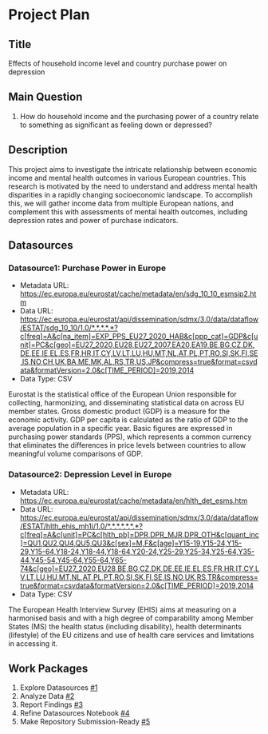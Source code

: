 # Project Plan

## Title
<!-- Give your project a short title. -->
Effects of household income level and country purchase power on depression 

## Main Question

<!-- Think about one main question you want to answer based on the data. -->
1. How do household income and the purchasing power of a country relate to something as significant as feeling down or depressed? 

## Description

<!-- Describe your data science project in max. 200 words. Consider writing about why and how you attempt it. -->
This project aims to investigate the intricate relationship between economic income and mental health outcomes in various European countries. This research is motivated by the need to understand and address mental health disparities in a rapidly changing socioeconomic landscape. 
To accomplish this, we will gather income data from multiple European nations, and complement this with assessments of mental health outcomes, including depression rates and power of purchase indicators. 
## Datasources

<!-- Describe each datasources you plan to use in a section. Use the prefic "DatasourceX" where X is the id of the datasource. -->

### Datasource1: Purchase Power in Europe
* Metadata URL: https://ec.europa.eu/eurostat/cache/metadata/en/sdg_10_10_esmsip2.htm
* Data URL: https://ec.europa.eu/eurostat/api/dissemination/sdmx/3.0/data/dataflow/ESTAT/sdg_10_10/1.0/*.*.*.*.*?c[freq]=A&c[na_item]=EXP_PPS_EU27_2020_HAB&c[ppp_cat]=GDP&c[unit]=PC&c[geo]=EU27_2020,EU28,EU27_2007,EA20,EA19,BE,BG,CZ,DK,DE,EE,IE,EL,ES,FR,HR,IT,CY,LV,LT,LU,HU,MT,NL,AT,PL,PT,RO,SI,SK,FI,SE,IS,NO,CH,UK,BA,ME,MK,AL,RS,TR,US,JP&compress=true&format=csvdata&formatVersion=2.0&c[TIME_PERIOD]=2019,2014
* Data Type: CSV

Eurostat is the statistical office of the European Union responsible for collecting, harmonizing, and disseminating statistical data on across EU member states. Gross domestic product (GDP) is a measure for the economic activity.  GDP per capita is calculated as the ratio of GDP to the average population in a specific year. Basic figures are expressed in purchasing power standards (PPS), which represents a common currency that eliminates the differences in price levels between countries to allow meaningful volume comparisons of GDP.

### Datasource2: Depression Level in Europe
* Metadata URL: https://ec.europa.eu/eurostat/cache/metadata/en/hlth_det_esms.htm
* Data URL: https://ec.europa.eu/eurostat/api/dissemination/sdmx/3.0/data/dataflow/ESTAT/hlth_ehis_mh1i/1.0/*.*.*.*.*.*.*?c[freq]=A&c[unit]=PC&c[hlth_pb]=DPR,DPR_MJR,DPR_OTH&c[quant_inc]=QU1,QU2,QU4,QU5,QU3&c[sex]=M,F&c[age]=Y15-19,Y15-24,Y15-29,Y15-64,Y18-24,Y18-44,Y18-64,Y20-24,Y25-29,Y25-34,Y25-64,Y35-44,Y45-54,Y45-64,Y55-64,Y65-74&c[geo]=EU27_2020,EU28,BE,BG,CZ,DK,DE,EE,IE,EL,ES,FR,HR,IT,CY,LV,LT,LU,HU,MT,NL,AT,PL,PT,RO,SI,SK,FI,SE,IS,NO,UK,RS,TR&compress=true&format=csvdata&formatVersion=2.0&c[TIME_PERIOD]=2019,2014
* Data Type: CSV

The European Health Interview Survey (EHIS) aims at measuring on a harmonised basis and with a high degree of comparability among Member States (MS) the health status (including disability), health determinants (lifestyle) of the EU citizens and use of health care services and limitations in accessing it.

## Work Packages

<!-- List of work packages ordered sequentially, each pointing to an issue with more details. -->

1. Explore Datasources [#1][i1]
2. Analyze Data [#2][i2]
3. Report Findings [#3][i3]
4. Refine Datasources Notebook [#4][i4]
5. Make Repository Submission-Ready [#5][i5]

[i1]:https://github.com/ramisyakar/made-template/issues/1
[i2]:https://github.com/ramisyakar/made-template/issues/2
[i3]:https://github.com/ramisyakar/made-template/issues/3
[i4]:https://github.com/ramisyakar/made-template/issues/4
[i5]:https://github.com/ramisyakar/made-template/issues/5

